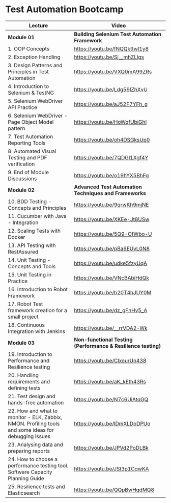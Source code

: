 # Test Automation Bootcamp

| Lecture | Video |
| --- | --- |
| **Module 01** | **Building Selenium Test Automation Framework** |
|1. OOP Concepts | https://youtu.be/fNQQk9wI1y8 |
|2. Exception Handling | https://youtu.be/Sj__mhZLlgs |
|3. Design Patterns and Principles in Test Automation | https://youtu.be/VXQ0mA99ZRs |
|4. Introduction to Selenium & TestNG | https://youtu.be/Ldg59IZhXvU |
|5. Selenium WebDriver API Practice | https://youtu.be/aJ52F7YFh_g |
|6. Selenium WebDriver - Page Object Model pattern | https://youtu.be/HoWqfUbiGhI |
|7. Test Automation Reporting Tools | https://youtu.be/oh4DSGksUp0 |
|8. Automated Visual Testing and PDF verification | https://youtu.be/7QDGl1Xgf4Y |
|9. End of Module Discussions | https://youtu.be/o19hYX5BhFg |
| **Module 02** | **Advanced Test Automation Techniques and Frameworks** |
|10. BDD Testing - Concepts and Principles | https://youtu.be/9qrwKh9mjNE |
|11. Cucumber with Java - Integration | https://youtu.be/XKEe-Jt8USw |
|12. Scaling Tests with Docker | https://youtu.be/5Q9-OfWbo-U |
|13. API Testing with RestAssured | https://youtu.be/pBa6EUvL0N8 |
|14. Unit Testing - Concepts and Tools | https://youtu.be/udke5fzyUqA |
|15. Unit Testing in Practice | https://youtu.be/VNcBAbiHdQk |
|16. Introduction to Robot Framework | https://youtu.be/b20T4hJUY0M |
|17. Robot Test framework creation for a small project | https://youtu.be/dz_gFhHv5_A |
|18. Continuous Integration with Jenkins | https://youtu.be/__rrVDA2-Wk |
| **Module 03** | **Non-functional Testing (Performance & Resilience testing)** |
|19. Introduction to Performance and Resilience testing | https://youtu.be/ClxourUn438 |
|20. Handling requirements and defining tests | https://youtu.be/aK_kEth43Rs |
|21. Test design and hands-free automation | https://youtu.be/N7c6UiAtqGQ |
|22. How and what to monitor - ELK, Zabbix, NMON. Profiling tools and some ideas for debugging issues | https://youtu.be/lDmXLDpDPUo |
|23. Analysing data and preparing reports | https://youtu.be/JPVd2PoDLBk |
|24. How to choose a performance testing tool. Software Capacity Planning Guide | https://youtu.be/JSI3p1CqwKA |
|25. Resilience tests and Elasticsearch | https://youtu.be/QQpBwHqdMQ8 |
```
